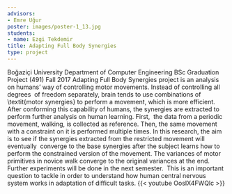 ```yaml
---
advisors:
- Emre Uğur
poster: images/poster-1_13.jpg
students:
- name: Ezgi Tekdemir
title: Adapting Full Body Synergies
type: project
---
```


Boğaziçi University Department of Computer Engineering BSc Graduation Project (491) Fall 2017 Adapting Full Body Synergies project is an analysis on humans’ way of controlling motor movements. Instead of controlling all degrees  of freedom separately, brain tends to use combinations of \textit{motor synergies} to perform a movement, which is more efficient. After conforming this capability of humans, the synergies are extracted to perform further analysis on human learning. First,  the data from a periodic movement, walking, is collected as reference. Then, the same movement with a constraint on it is performed multiple times. In this research, the aim is to see if the synergies extracted from the restricted movement will eventually  converge to the base synergies after the subject learns how to perform the constrained version of the movement. The variances of motor primitives in novice walk converge to the original variances at the end. Further experiments will be done in the next semester.  This is an important question to tackle in order to understand how human central nervous system works in adaptation of difficult tasks.
{{< youtube OosIX4FWQlc >}}